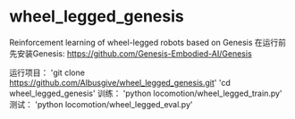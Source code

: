 # wheel_legged_genesis
Reinforcement learning of wheel-legged robots based on Genesis
在运行前先安装Genesis:
<https://github.com/Genesis-Embodied-AI/Genesis>

运行项目：
'git clone https://github.com/Albusgive/wheel_legged_genesis.git'
'cd wheel_legged_genesis'
训练：
'python locomotion/wheel_legged_train.py'
测试：
'python locomotion/wheel_legged_eval.py'
